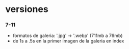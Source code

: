 # versiones


### 7-11
- formatos de galeria: '.jpg' -> '.webp' (711mb a 76mb)
- de 1s a .5s en la primer imagen de la galeria en index